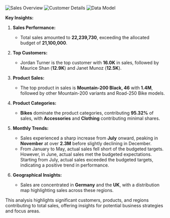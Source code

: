 ![Sales Overview](https://github.com/user-attachments/assets/37f28af0-79bb-4bb6-b9ce-c3acff186793)
![Customer Details](https://github.com/user-attachments/assets/f3ecbbbd-6f8d-4f55-ba91-f6a8fe80ccb6)
![Data Model](https://github.com/user-attachments/assets/32d9e96b-466f-4a43-85e5-1e336e7d7e98)


**Key Insights:**

1. **Sales Performance:**
   - Total sales amounted to **22,239,730**, exceeding the allocated budget of **21,100,000**.
   
2. **Top Customers:**
   - Jordan Turner is the top customer with **16.0K** in sales, followed by Maurice Shan (**12.9K**) and Janet Munoz (**12.5K**).
   
3. **Product Sales:**
   - The top product in sales is **Mountain-200 Black, 46** with **1.4M**, followed by other Mountain-200 variants and Road-250 Bike models.
   
4. **Product Categories:**
   - **Bikes** dominate the product categories, contributing **95.32%** of sales, with **Accessories** and **Clothing** contributing minimal shares.

5. **Monthly Trends:**
   - Sales experienced a sharp increase from **July** onward, peaking in **November** at over **2.3M** before slightly declining in December.
   - From January to May, actual sales fell short of the budgeted targets. However, in June, actual sales met the budgeted expectations. Starting from July, actual sales exceeded the budgeted targets, indicating a positive trend in performance.
   
6. **Geographical Insights:**
   - Sales are concentrated in **Germany** and the **UK**, with a distribution map highlighting sales across these regions.

This analysis highlights significant customers, products, and regions contributing to total sales, offering insights for potential business strategies and focus areas.
